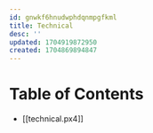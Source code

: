 ```yaml
---
id: gnwkf6hnudwphdqnmpgfkml
title: Technical
desc: ''
updated: 1704919872950
created: 1704869894847
---
```


# Table of Contents

- [[technical.px4]]

